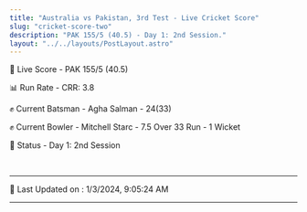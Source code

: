 ```yaml
---
title: "Australia vs Pakistan, 3rd Test - Live Cricket Score"
slug: "cricket-score-two"
description: "PAK 155/5 (40.5) - Day 1: 2nd Session."
layout: "../../layouts/PostLayout.astro"
---
```


🔴 Live Score - PAK 155/5 (40.5)  

📊 Run Rate - CRR: 3.8  

✊ Current Batsman - Agha Salman - 24(33)  

✊ Current Bowler - Mitchell Starc - 7.5 Over 33 Run - 1 Wicket  

📑 Status - Day 1: 2nd Session

<br />

***

📝 Last Updated on : 1/3/2024, 9:05:24 AM

***

